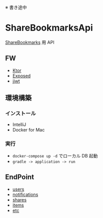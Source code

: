 ※ 書き途中
# ShareBookmarksApi

[ShareBookmarks](https://github.com/bvlion/ShareBookmarks) 用 API 

## FW

- [Ktor](https://ktor.io/)
- [Exposed](https://github.com/JetBrains/Exposed/wiki/DSL)
- [jjwt](https://github.com/jwtk/jjwt)

## 環境構築

### インストール

- IntelliJ
- Docker for Mac

### 実行

- `docker-compose up -d` でローカル DB 起動
- `gradle -> application -> run`

## EndPoint

- [users](https://github.com/bvlion/ShareBookmarksApi/blob/master/doc/users.md)
- [notifications](https://github.com/bvlion/ShareBookmarksApi/blob/master/doc/notifications.md)
- [shares](https://github.com/bvlion/ShareBookmarksApi/blob/master/doc/shares.md)
- [items](https://github.com/bvlion/ShareBookmarksApi/blob/master/doc/items.md)
- [etc](https://github.com/bvlion/ShareBookmarksApi/blob/master/doc/etc.md)
